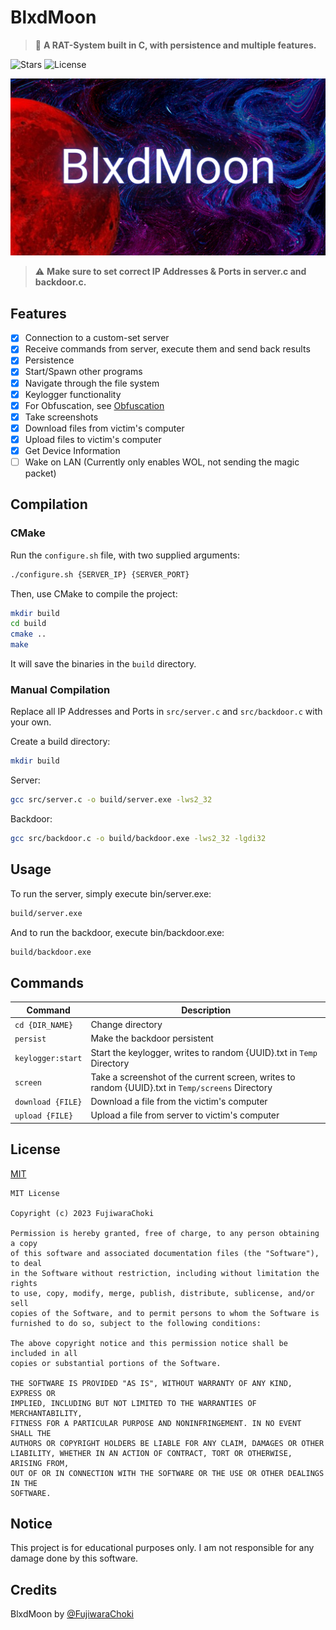 # BlxdMoon

> 🐀 **A RAT-System built in C, with persistence and multiple features.**

![Stars](https://img.shields.io/github/stars/FujiwaraChoki/BlxdMoon.svg)
![License](https://img.shields.io/github/license/FujiwaraChoki/BlxdMoon.svg)

[![BlxdMoon](repo/banner.png)](repo/banner.png)

> ⚠️ **Make sure to set correct IP Addresses & Ports in server.c and backdoor.c.**

## Features

- [x] Connection to a custom-set server
- [x] Receive commands from server, execute them and send back results
- [x] Persistence
- [x] Start/Spawn other programs
- [x] Navigate through the file system
- [x] Keylogger functionality
- [x] For Obfuscation, see [Obfuscation](Obfuscation.md)
- [x] Take screenshots
- [x] Download files from victim's computer
- [x] Upload files to victim's computer
- [x] Get Device Information
- [ ] Wake on LAN (Currently only enables WOL, not sending the magic packet)

## Compilation

### CMake

Run the `configure.sh` file, with two supplied arguments:

```bash
./configure.sh {SERVER_IP} {SERVER_PORT}
```

Then, use CMake to compile the project:

```bash
mkdir build
cd build
cmake ..
make
```

It will save the binaries in the `build` directory.

### Manual Compilation

Replace all IP Addresses and Ports in `src/server.c` and `src/backdoor.c` with your own.

Create a build directory:

```bash
mkdir build
```

Server:

```bash
gcc src/server.c -o build/server.exe -lws2_32
```

Backdoor:

```bash
gcc src/backdoor.c -o build/backdoor.exe -lws2_32 -lgdi32
```

## Usage

To run the server, simply execute bin/server.exe:

```bash
build/server.exe
```

And to run the backdoor, execute bin/backdoor.exe:

```bash
build/backdoor.exe
```

## Commands

| Command           | Description                                                                                      |
| ----------------- | ------------------------------------------------------------------------------------------------ |
| `cd {DIR_NAME}`   | Change directory                                                                                 |
| `persist`         | Make the backdoor persistent                                                                     |
| `keylogger:start` | Start the keylogger, writes to random {UUID}.txt in `Temp` Directory                             |
| `screen`          | Take a screenshot of the current screen, writes to random {UUID}.txt in `Temp/screens` Directory |
| `download {FILE}` | Download a file from the victim's computer                                                       |
| `upload {FILE}`   | Upload a file from server to victim's computer                                                   |

## License

[MIT](LICENSE)

```
MIT License

Copyright (c) 2023 FujiwaraChoki

Permission is hereby granted, free of charge, to any person obtaining a copy
of this software and associated documentation files (the "Software"), to deal
in the Software without restriction, including without limitation the rights
to use, copy, modify, merge, publish, distribute, sublicense, and/or sell
copies of the Software, and to permit persons to whom the Software is
furnished to do so, subject to the following conditions:

The above copyright notice and this permission notice shall be included in all
copies or substantial portions of the Software.

THE SOFTWARE IS PROVIDED "AS IS", WITHOUT WARRANTY OF ANY KIND, EXPRESS OR
IMPLIED, INCLUDING BUT NOT LIMITED TO THE WARRANTIES OF MERCHANTABILITY,
FITNESS FOR A PARTICULAR PURPOSE AND NONINFRINGEMENT. IN NO EVENT SHALL THE
AUTHORS OR COPYRIGHT HOLDERS BE LIABLE FOR ANY CLAIM, DAMAGES OR OTHER
LIABILITY, WHETHER IN AN ACTION OF CONTRACT, TORT OR OTHERWISE, ARISING FROM,
OUT OF OR IN CONNECTION WITH THE SOFTWARE OR THE USE OR OTHER DEALINGS IN THE
SOFTWARE.
```

## Notice

This project is for educational purposes only. I am not responsible for any
damage done by this software.

## Credits

BlxdMoon by [@FujiwaraChoki](https://github.com/FujiwaraChoki)
